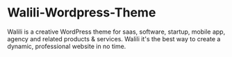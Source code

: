 # Walili-Wordpress-Theme
Walili is a creative WordPress theme for saas, software, startup, mobile app, agency and related products &amp; services. Walili it's the best way to create a dynamic, professional website in no time.

